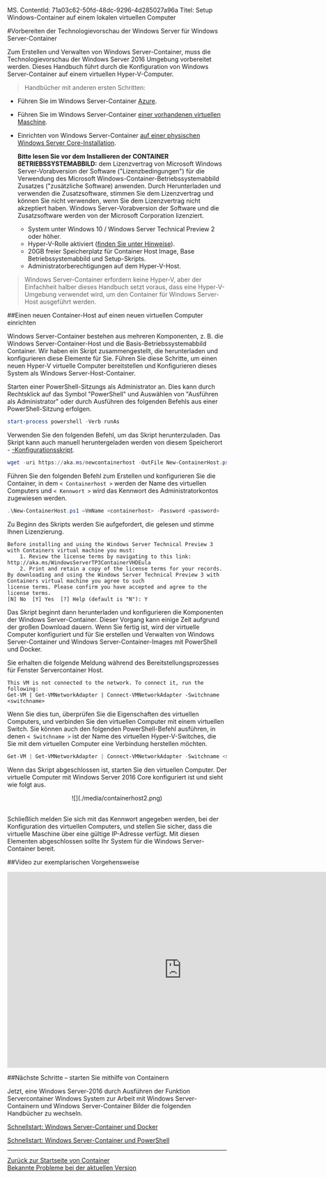 MS. ContentId: 71a03c62-50fd-48dc-9296-4d285027a96a
Titel: Setup Windows-Container auf einem lokalen virtuellen Computer

#Vorbereiten der Technologievorschau der Windows Server für Windows Server-Container

Zum Erstellen und Verwalten von Windows Server-Container, muss die Technologievorschau der Windows Server 2016 Umgebung vorbereitet werden.
Dieses Handbuch führt durch die Konfiguration von Windows Server-Container auf einem virtuellen Hyper-V-Computer.

> Handbücher mit anderen ersten Schritten:
* Führen Sie im Windows Server-Container [Azure](./azure_setup.md).
* Führen Sie im Windows Server-Container [einer vorhandenen virtuellen Maschine](./inplace_setup.md).
* Einrichten von Windows Server-Container [auf einer physischen Windows Server Core-Installation](./inplace_setup.md).
    
    **Bitte lesen Sie vor dem Installieren der CONTAINER BETRIEBSSYSTEMABBILD:**  dem Lizenzvertrag von Microsoft Windows Server-Vorabversion der Software ("Lizenzbedingungen") für die Verwendung des Microsoft Windows-Container-Betriebssystemabbild Zusatzes ("zusätzliche Software) anwenden.
    Durch Herunterladen und verwenden die Zusatzsoftware, stimmen Sie dem Lizenzvertrag und können Sie nicht verwenden, wenn Sie dem Lizenzvertrag nicht akzeptiert haben.
    Windows Server-Vorabversion der Software und die Zusatzsoftware werden von der Microsoft Corporation lizenziert.
    


    * System unter Windows 10 / Windows Server Technical Preview 2 oder höher.
    * Hyper-V-Rolle aktiviert ([finden Sie unter Hinweise](https://msdn.microsoft.com/virtualization/hyperv_on_windows/quick_start/walkthrough_install#UsingPowerShell)).
    * 20GB freier Speicherplatz für Container Host Image, Base Betriebssystemabbild und Setup-Skripts.
    * Administratorberechtigungen auf dem Hyper-V-Host.

> Windows Server-Container erfordern keine Hyper-V, aber der Einfachheit halber dieses Handbuch setzt voraus, dass eine Hyper-V-Umgebung verwendet wird, um den Container für Windows Server-Host ausgeführt werden.

##Einen neuen Container-Host auf einen neuen virtuellen Computer einrichten

Windows Server-Container bestehen aus mehreren Komponenten, z. B. die Windows Server-Container-Host und die Basis-Betriebssystemabbild Container.
Wir haben ein Skript zusammengestellt, die herunterladen und konfigurieren diese Elemente für Sie.
Führen Sie diese Schritte, um einen neuen Hyper-V virtuelle Computer bereitstellen und Konfigurieren dieses System als Windows Server-Host-Container.

Starten einer PowerShell-Sitzungs als Administrator an.
Dies kann durch Rechtsklick auf das Symbol "PowerShell" und Auswählen von "Ausführen als Administrator" oder durch Ausführen des folgenden Befehls aus einer PowerShell-Sitzung erfolgen.

``` powershell
start-process powershell -Verb runAs
```

Verwenden Sie den folgenden Befehl, um das Skript herunterzuladen.
Das Skript kann auch manuell heruntergeladen werden von diesem Speicherort - [-Konfigurationsskript](http://aka.ms/newcontainerhost).

``` PowerShell
wget -uri https://aka.ms/newcontainerhost -OutFile New-ContainerHost.ps1
```

Führen Sie den folgenden Befehl zum Erstellen und konfigurieren Sie die Container, in dem `< Containerhost >` werden der Name des virtuellen Computers und `< Kennwort >` wird das Kennwort des Administratorkontos zugewiesen werden.

``` powershell
.\New-ContainerHost.ps1 –VmName <containerhost> -Password <password>
```

Zu Beginn des Skripts werden Sie aufgefordert, die gelesen und stimme Ihnen Lizenzierung.

```
Before installing and using the Windows Server Technical Preview 3 with Containers virtual machine you must:
    1. Review the license terms by navigating to this link: http://aka.ms/WindowsServerTP3ContainerVHDEula
    2. Print and retain a copy of the license terms for your records.
By downloading and using the Windows Server Technical Preview 3 with Containers virtual machine you agree to such
license terms. Please confirm you have accepted and agree to the license terms.
[N] No  [Y] Yes  [?] Help (default is "N"): Y
```

Das Skript beginnt dann herunterladen und konfigurieren die Komponenten der Windows Server-Container.
Dieser Vorgang kann einige Zeit aufgrund der großen Download dauern.
Wenn Sie fertig ist, wird der virtuelle Computer konfiguriert und für Sie erstellen und Verwalten von Windows Server-Container und Windows Server-Container-Images mit PowerShell und Docker.



Sie erhalten die folgende Meldung während des Bereitstellungsprozesses für Fenster Servercontainer Host.

```
This VM is not connected to the network. To connect it, run the following:
Get-VM | Get-VMNetworkAdapter | Connect-VMNetworkAdapter -Switchname <switchname>
```
Wenn Sie dies tun, überprüfen Sie die Eigenschaften des virtuellen Computers, und verbinden Sie den virtuellen Computer mit einem virtuellen Switch. Sie können auch den folgenden PowerShell-Befehl ausführen, in denen `< Switchname >` ist der Name des virtuellen Hyper-V-Switches, die Sie mit dem virtuellen Computer eine Verbindung herstellen möchten.

``` powershell 
Get-VM | Get-VMNetworkAdapter | Connect-VMNetworkAdapter -Switchname <switchname>
```

Wenn das Skript abgeschlossen ist, starten Sie den virtuellen Computer.
Der virtuelle Computer mit Windows Server 2016 Core konfiguriert ist und sieht wie folgt aus.

<center>![](./media/containerhost2.png)</center><br />

Schließlich melden Sie sich mit das Kennwort angegeben werden, bei der Konfiguration des virtuellen Computers, und stellen Sie sicher, dass die virtuelle Maschine über eine gültige IP-Adresse verfügt.
Mit diesen Elementen abgeschlossen sollte Ihr System für die Windows Server-Container bereit.


##Video zur exemplarischen Vorgehensweise

<iframe src="https://channel9.msdn.com/Blogs/containers/Quick-Start-Configure-Windows-Server-Containers-on-a-Local-System/player" width="800" height="450" allowFullScreen="true" frameBorder="0" scrolling="no"></iframe>


##Nächste Schritte – starten Sie mithilfe von Containern

Jetzt, eine Windows Server-2016 durch Ausführen der Funktion Servercontainer Windows System zur Arbeit mit Windows Server-Containern und Windows Server-Container Bilder die folgenden Handbücher zu wechseln.


[Schnellstart: Windows Server-Container und Docker](./manage_docker.md)


[Schnellstart: Windows Server-Container und PowerShell](./manage_powershell.md)


-------------------


[Zurück zur Startseite von Container](../containers_welcome.md)  
[Bekannte Probleme bei der aktuellen Version](../about/work_in_progress.md)




